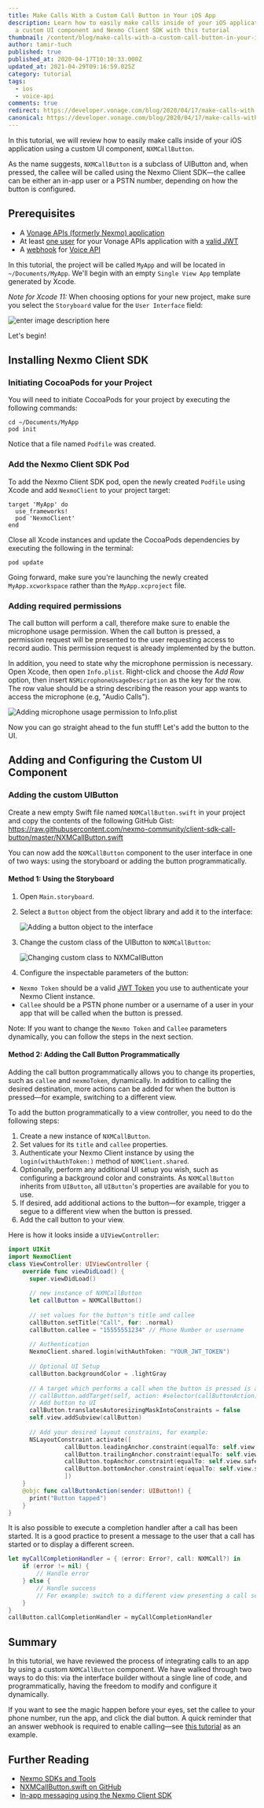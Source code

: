 ```yaml
---
title: Make Calls With a Custom Call Button in Your iOS App
description: Learn how to easily make calls inside of your iOS application using
  a custom UI component and Nexmo Client SDK with this tutorial
thumbnail: /content/blog/make-calls-with-a-custom-call-button-in-your-ios-app-dr/Blog_Customer-Call-Button_1200x600-1.png
author: tamir-tuch
published: true
published_at: 2020-04-17T10:10:33.000Z
updated_at: 2021-04-29T09:16:59.025Z
category: tutorial
tags:
  - ios
  - voice-api
comments: true
redirect: https://developer.vonage.com/blog/2020/04/17/make-calls-with-a-custom-call-button-in-your-ios-app-dr
canonical: https://developer.vonage.com/blog/2020/04/17/make-calls-with-a-custom-call-button-in-your-ios-app-dr
---
```

In this tutorial, we will review how to easily make calls inside of your iOS application using a custom UI component, `NXMCallButton`.

As the name suggests, `NXMCallButton` is a subclass of UIButton and, when pressed, the callee will be called using the Nexmo Client SDK—the callee can be either an in-app user or a PSTN number, depending on how the button is configured.

<sign-up number></sign-up>

## Prerequisites

* A [Vonage APIs (formerly Nexmo) application](https://developer.nexmo.com/client-sdk/in-app-voice/getting-started/app-to-app-call/ios)
* At least [one user](https://developer.nexmo.com/client-sdk/in-app-voice/getting-started/app-to-app-call/ios) for your Vonage APIs application with a [valid JWT](https://developer.nexmo.com/client-sdk/in-app-voice/getting-started/app-to-app-call/ios)
* A [webhook](https://developer.nexmo.com/concepts/guides/webhooks) for [Voice API](https://developer.nexmo.com/application/overview#webhooks)

In this tutorial, the project will be called `MyApp` and will be located in `~/Documents/MyApp`. We'll begin with an empty `Single View App` template generated by Xcode.

*Note for Xcode 11:*  When choosing options for your new project, make sure you select the `Storyboard` value for the `User Interface` field: 

![enter image description here](/content/blog/make-calls-with-a-custom-call-button-in-your-ios-app/8f6llac.png)

Let's begin!

## Installing Nexmo Client SDK

### Initiating CocoaPods for your Project

You will need to initiate CocoaPods for your project by executing the following commands:

```
cd ~/Documents/MyApp
pod init
```

Notice that a file named `Podfile` was created.

### Add the Nexmo Client SDK Pod

To add the Nexmo Client SDK pod, open the newly created `Podfile` using Xcode and add `NexmoClient` to your project target:

```
target 'MyApp' do
  use_frameworks!
  pod 'NexmoClient'
end
```

Close all Xcode instances and update the CocoaPods dependencies by executing the following in the terminal:

```
pod update
```

Going forward, make sure you're launching the newly created `MyApp.xcworkspace` rather than the `MyApp.xcproject` file.

### Adding required permissions

The call button will perform a call, therefore make sure to enable the microphone usage permission. When the call button is pressed, a permission request will be presented to the user requesting access to record audio. This permission request is already implemented by the button.

In addition, you need to state why the microphone permission is necessary. Open Xcode, then open `Info.plist`. Right-click and choose the *Add Row* option, then insert `NSMicrophoneUsageDescription` as the key for the row. The row value should be a string describing the reason your app wants to access the microphone (e.g, "Audio Calls").

![Adding microphone usage permission to Info.plist](/content/blog/make-calls-with-a-custom-call-button-in-your-ios-app/n2h46i2.png)

Now you can go straight ahead to the fun stuff! Let's add the button to the UI.

## Adding and Configuring the Custom UI Component

### Adding the custom UIButton

Create a new empty Swift file named `NXMCallButton.swift` in your project and copy the contents of the following GitHub Gist:
<https://raw.githubusercontent.com/nexmo-community/client-sdk-call-button/master/NXMCallButton.swift>

You can now add the `NXMCallButton` component to the user interface in one of two ways: using the storyboard or adding the button programmatically.

#### Method 1: Using the Storyboard

1. Open `Main.storyboard`.
2. Select a `Button` object from the object library and add it to the interface:

   ![Adding a button object to the interface](/content/blog/make-calls-with-a-custom-call-button-in-your-ios-app/a0usjgx.png)
3. Change the custom class of the UIButton to `NXMCallButton`:

   ![Changing custom class to NXMCallButton](/content/blog/make-calls-with-a-custom-call-button-in-your-ios-app/eyw8ryb.png)
4. Configure the inspectable parameters of the button: 

* `Nexmo Token` should be a valid [JWT Token](https://developer.nexmo.com/conversation/guides/user-authentication) you use to authenticate your Nexmo Client instance.
* `Callee` should be a PSTN phone number or a username of a user in your app that will be called when the button is pressed.

Note: If you want to change the `Nexmo Token` and `Callee` parameters dynamically, you can follow the steps in the next section.

#### Method 2: Adding the Call Button Programmatically

Adding the call button programmatically allows you to change its properties, such as `callee` and `nexmoToken`, dynamically.  In addition to calling the desired destination, more actions can be added for when the button is pressed—for example, switching to a different view.

To add the button programmatically to a view controller, you need to do the following steps:

1. Create a new instance of `NXMCallButton`.
2. Set values for its `title` and `callee` properties.
3. Authenticate your Nexmo Client instance by using the `login(withAuthToken:)` method of `NXMClient.shared`.
4. Optionally, perform any additional UI setup you wish, such as configuring a background color and constraints. As `NXMCallButton` inherits from `UIButton`, all `UIButton`'s properties are available for you to use.
5. If desired, add additional actions to the button—for example, trigger a segue to a different view when the button is pressed.
6. Add the call button to your view.

Here is how it looks inside a `UIViewController`:

```swift
import UIKit
import NexmoClient
class ViewController: UIViewController {
	override func viewDidLoad() {
	  super.viewDidLoad()
		
	  // new instance of NXMCallButton
	  let callButton = NXMCallButton()
	  
	  // set values for the button's title and callee
	  callButton.setTitle("Call", for: .normal)
	  callButton.callee = "15555551234" // Phone Number or username
	  
	  // Authentication
	  NexmoClient.shared.login(withAuthToken: "YOUR_JWT_TOKEN")
	  
	  // Optional UI Setup
	  callButton.backgroundColor = .lightGray
	  
	  // A target which performs a call when the button is pressed is already added
	  // callButton.addTarget(self, action: #selector(callButtonAction), for: .touchUpInside)
	  // Add button to UI
	  callButton.translatesAutoresizingMaskIntoConstraints = false
	  self.view.addSubview(callButton)
		
	  // Add your desired layout constrains, for example:
	  NSLayoutConstraint.activate([
	            callButton.leadingAnchor.constraint(equalTo: self.view.safeAreaLayoutGuide.leadingAnchor),
	            callButton.trailingAnchor.constraint(equalTo: self.view.safeAreaLayoutGuide.trailingAnchor),
	            callButton.topAnchor.constraint(equalTo: self.view.safeAreaLayoutGuide.bottomAnchor,constant: -30),
	            callButton.bottomAnchor.constraint(equalTo: self.view.safeAreaLayoutGuide.bottomAnchor),
	            ])
	}
	@objc func callButtonAction(sender: UIButton!) {
	  print("Button tapped")
	}
}
```

It is also possible to execute a completion handler after a call has been started. It is a good practice to present a message to the user that a call has started or to display a different screen. 

```swift
let myCallCompletionHandler = { (error: Error?, call: NXMCall?) in
	if (error != nil) {
		// Handle error
	} else {
		// Handle success
		// For example: switch to a different view presenting a call session
	}
}
callButton.callCompletionHandler = myCallCompletionHandler
```

## Summary

In this tutorial, we have reviewed the process of integrating calls to an app by using a custom `NXMCallButton` component. We have walked through two ways to do this: via the interface builder without a single line of code, and programmatically, having the freedom to modify and configure it dynamically.

If you want to see the magic happen before your eyes, set the callee to your phone number, run the app, and click the dial button. A quick reminder that an answer webhook is required to enable calling—see [this tutorial](https://developer.nexmo.com/client-sdk/tutorials/app-to-phone/client-sdk/app-to-phone/create-webhook-server) as an example.

## Further Reading

* [Nexmo SDKs and Tools](https://developer.nexmo.com/tools)
* [NXMCallButton.swift on GitHub](https://github.com/nexmo-community/client-sdk-call-button)
* [In-app messaging using the Nexmo Client SDK](https://developer.nexmo.com/client-sdk/in-app-messaging/overview)